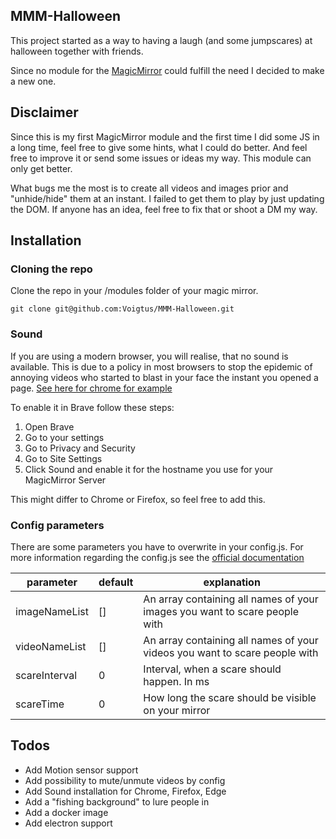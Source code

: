 ## MMM-Halloween

This project started as a way to having a laugh (and some jumpscares) at halloween together with friends.

Since no module for the [MagicMirror](https://docs.magicmirror.builders/) could fulfill the need I decided to make a new one.

## Disclaimer

Since this is my first MagicMirror module and the first time I did some JS in a long time, feel free to give some hints, what I could do better.
And feel free to improve it or send some issues or ideas my way. This module can only get better.

What bugs me the most is to create all videos and images prior and "unhide/hide" them at an instant. I failed to get them to play by just updating the DOM. 
If anyone has an idea, feel free to fix that or shoot a DM my way.

## Installation

### Cloning the repo

Clone the repo in your /modules folder of your magic mirror.

```
git clone git@github.com:Voigtus/MMM-Halloween.git
```
### Sound
If you are using a modern browser, you will realise, that no sound is available. This is due to a policy in most browsers to stop the 
epidemic of annoying videos who started to blast in your face the instant you opened a page. [See here for chrome for example](https://developer.chrome.com/blog/autoplay/)

To enable it in Brave follow these steps:
1. Open Brave
2. Go to your settings
3. Go to Privacy and Security
4. Go to Site Settings
5. Click Sound and enable it for the hostname you use for your MagicMirror Server

This might differ to Chrome or Firefox, so feel free to add this.

### Config parameters
There are some parameters you have to overwrite in your config.js. For more information regarding the config.js see the [official documentation](https://docs.magicmirror.builders/modules/configuration.html)

| parameter      | default | explanation                                                                |
|----------------|---------|----------------------------------------------------------------------------|
| imageNameList  | []      | An array containing all names of your images you want to scare people with |
| videoNameList  | []      | An array containing all names of your videos you want to scare people with |
| scareInterval  | 0       | Interval, when a scare should happen. In ms                                |
| scareTime      | 0       | How long the scare should be visible on your mirror                        |

## Todos
- Add Motion sensor support
- Add possibility to mute/unmute videos by config
- Add Sound installation for Chrome, Firefox, Edge
- Add a "fishing background" to lure people in
- Add a docker image
- Add electron support
